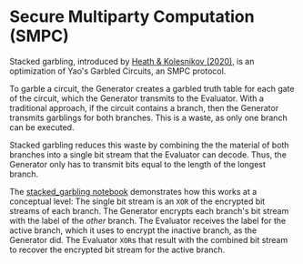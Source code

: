 # Secure Multiparty Computation (SMPC)

Stacked garbling, introduced by [Heath & Kolesnikov (2020)](https://eprint.iacr.org/2020/973), is an optimization of Yao's Garbled Circuits, an SMPC protocol.

To garble a circuit, the Generator creates a garbled truth table for each gate of the circuit, which the Generator transmits to the Evaluator.  With a traditional approach, if the circuit contains a branch, then the Generator transmits garblings for both branches.  This is a waste, as only one branch can be executed.

Stacked garbling reduces this waste by combining the the material of both branches into a single bit stream that the Evaluator can decode.  Thus, the Generator only has to transmit bits equal to the length of the longest branch.

The [stacked_garbling notebook](https://github.com/RobertHolderIII/SMPC/blob/main/stacked_garbling.ipynb) demonstrates how this works at a conceptual level:  The single bit stream is an `XOR` of the encrypted bit streams of each branch.  The Generator encrypts each branch's bit stream with the label of the *other* branch.  The Evaluator receives the label for the active branch, which it uses to encrypt the inactive branch, as the Generator did.  The Evaluator `XOR`s that result with the combined bit stream to recover the encrypted bit stream for the active branch.

